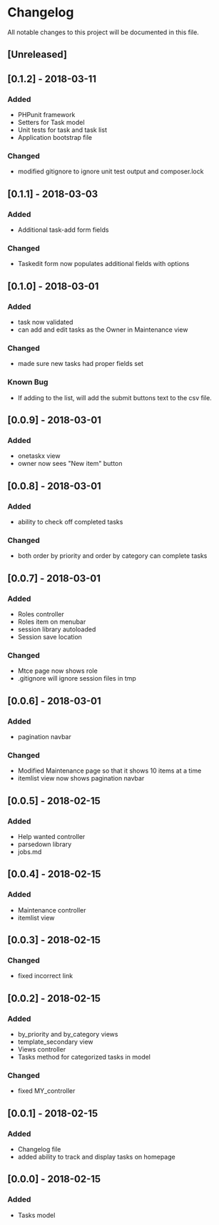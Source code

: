 # Changelog

All notable changes to this project will be documented in this file.

## [Unreleased]
## [0.1.2] - 2018-03-11
### Added
- PHPunit framework
- Setters for Task model
- Unit tests for task and task list
- Application bootstrap file

### Changed
- modified gitignore to ignore unit test output and composer.lock




## [0.1.1] - 2018-03-03
### Added
- Additional task-add form fields

### Changed
- Taskedit form now populates additional fields with options

## [0.1.0] - 2018-03-01
### Added
- task now validated
- can add and edit tasks as the Owner in Maintenance view

### Changed
- made sure new tasks had proper fields set

### Known Bug
- If adding to the list, will add the submit buttons text to the csv file.

## [0.0.9] - 2018-03-01
### Added
- onetaskx view
- owner now sees "New item" button


## [0.0.8] - 2018-03-01
### Added
- ability to check off completed tasks

### Changed
- both order by priority and order by category can complete tasks

## [0.0.7] - 2018-03-01
### Added
- Roles controller
- Roles item on menubar
- session library autoloaded
- Session save location


### Changed
- Mtce page now shows role
- .gitignore will ignore session files in tmp


## [0.0.6] - 2018-03-01
### Added
- pagination navbar

### Changed
- Modified Maintenance page so that it shows 10 items at a time
- itemlist view now shows pagination navbar
## [0.0.5] - 2018-02-15
### Added
- Help wanted controller
- parsedown library
- jobs.md

## [0.0.4] - 2018-02-15
### Added
- Maintenance controller
- itemlist view

## [0.0.3] - 2018-02-15
### Changed
- fixed incorrect link

## [0.0.2] - 2018-02-15
### Added
- by_priority and by_category views
- template_secondary view
- Views controller
- Tasks method for categorized tasks in model

### Changed
- fixed MY_controller

## [0.0.1] - 2018-02-15
### Added
- Changelog file
- added ability to track and display tasks on homepage

## [0.0.0] - 2018-02-15
### Added 
- Tasks model